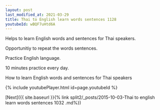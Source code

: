 ```yaml
---
layout: post
last_modified_at: 2021-03-29
title: Thai to English learn words sentences 1128 
youtubeId: wBQF7uHtd6A
---
```

 
 
Helps to learn English words and sentences for Thai speakers.

Opportunitiy to repeat the words sentences. 

Practice English language. 
 
10 minutes practice every day. 
 
How to learn English words and sentences for Thai speakers 
 
{% include youtubePlayer.html id=page.youtubeId %}
 
 
[Next]({{ site.baseurl }}{% link  split2/_posts/2015-10-03-Thai to english learn words sentences 1032 .md%})
 
